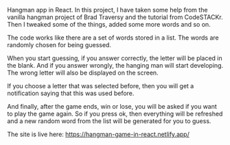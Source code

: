 Hangman app in React. In this project, I have taken some help from the vanilla hangman project of Brad Traversy and the tutorial from CodeSTACKr. Then I tweaked some of the things, added some more words and so on.

The code works like there are a set of words stored in a list. The words are randomly chosen for being guessed. 

When you start guessing, if you answer correctly, the letter will be placed in the blank. And if you answer wrongly, the hanging man will start developing. The wrong letter will also be displayed on the screen.

If you choose a letter that was selected before, then you will get a notification saying that this was used before. 

And finally, after the game ends, win or lose, you will be asked if you want to play the game again. So if you press ok, then everything will be refreshed and a new random word from the list will be generated for you to guess.

The site is live here: https://hangman-game-in-react.netlify.app/